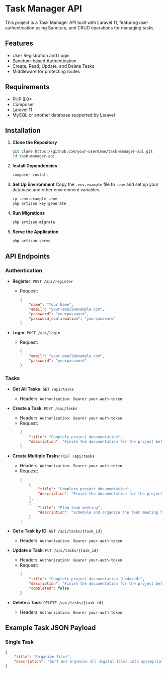 # Task Manager API

This project is a Task Manager API built with Laravel 11, featuring user authentication using Sanctum, and CRUD operations for managing tasks.

## Features

- User Registration and Login
- Sanctum-based Authentication
- Create, Read, Update, and Delete Tasks
- Middleware for protecting routes

## Requirements

- PHP 8.0+
- Composer
- Laravel 11
- MySQL or another database supported by Laravel

## Installation

1. **Clone the Repository**
    ```bash
    git clone https://github.com/your-username/task-manager-api.git
    cd task-manager-api
    ```

2. **Install Dependencies**
    ```bash
    composer install
    ```

3. **Set Up Environment**
    Copy the `.env.example` file to `.env` and set up your database and other environment variables.
    ```bash
    cp .env.example .env
    php artisan key:generate
    ```

4. **Run Migrations**
    ```bash
    php artisan migrate
    ```

5. **Serve the Application**
    ```bash
    php artisan serve
    ```

## API Endpoints

### Authentication

- **Register**: `POST /api/register`
    - Request:
        ```json
        {
            "name": "Your Name",
            "email": "your-email@example.com",
            "password": "yourpassword",
            "password_confirmation": "yourpassword"
        }
        ```

- **Login**: `POST /api/login`
    - Request:
        ```json
        {
            "email": "your-email@example.com",
            "password": "yourpassword"
        }
        ```

### Tasks

- **Get All Tasks**: `GET /api/tasks`
    - Headers: `Authorization: Bearer your-auth-token`

- **Create a Task**: `POST /api/tasks`
    - Headers: `Authorization: Bearer your-auth-token`
    - Request:
        ```json
        {
            "title": "Complete project documentation",
            "description": "Finish the documentation for the project before the deadline."
        }
        ```

- **Create Multiple Tasks**: `POST /api/tasks`
    - Headers: `Authorization: Bearer your-auth-token`
    - Request:
        ```json
        [
            {
                "title": "Complete project documentation",
                "description": "Finish the documentation for the project before the deadline."
            },
            {
                "title": "Plan team meeting",
                "description": "Schedule and organize the team meeting for next Monday."
            }
        ]
        ```

- **Get a Task by ID**: `GET /api/tasks/{task_id}`
    - Headers: `Authorization: Bearer your-auth-token`

- **Update a Task**: `PUT /api/tasks/{task_id}`
    - Headers: `Authorization: Bearer your-auth-token`
    - Request:
        ```json
        {
            "title": "Complete project documentation (Updated)",
            "description": "Finish the documentation for the project before the new deadline.",
            "completed": false
        }
        ```

- **Delete a Task**: `DELETE /api/tasks/{task_id}`
    - Headers: `Authorization: Bearer your-auth-token`

## Example Task JSON Payload

### Single Task
```json
{
    "title": "Organize files",
    "description": "Sort and organize all digital files into appropriate folders and ensure backups are made."
}
